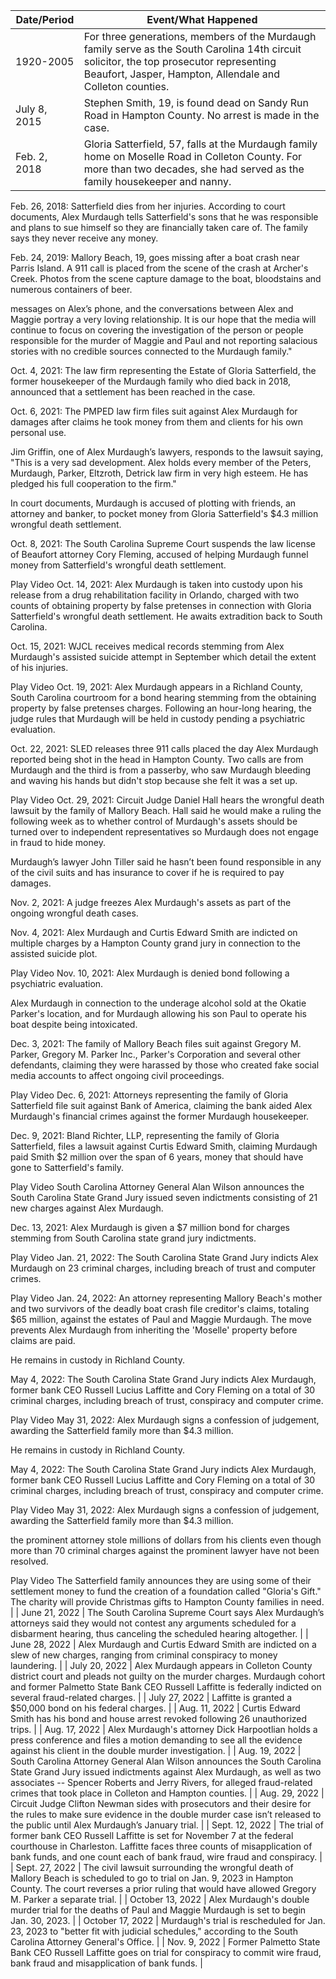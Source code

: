 | Date/Period | Event/What Happened |
|---------------|--------------------------|
| 1920-2005 | For three generations, members of the Murdaugh family serve as the South Carolina 14th circuit solicitor, the top prosecutor representing Beaufort, Jasper, Hampton, Allendale and Colleton counties. |
| July 8, 2015 | Stephen Smith, 19, is found dead on Sandy Run Road in Hampton County. No arrest is made in the case. |
| Feb. 2, 2018 | Gloria Satterfield, 57, falls at the Murdaugh family home on Moselle Road in Colleton County. For more than two decades, she had served as the family housekeeper and nanny. |

Feb. 26, 2018: Satterfield dies from her injuries. According to court documents, Alex Murdaugh tells Satterfield's sons that he was responsible and plans to sue himself so they are financially taken care of. The family says they never receive any money.

Feb. 24, 2019: Mallory Beach, 19, goes missing after a boat crash near Parris Island. A 911 call is placed from the scene of the crash at Archer's Creek. Photos from the scene capture damage to the boat, bloodstains and numerous containers of beer.

messages on Alex’s phone, and the conversations between Alex and Maggie portray a very loving relationship. It is our hope that the media will continue to focus on covering the investigation of the person or people responsible for the murder of Maggie and Paul and not reporting salacious stories with no credible sources connected to the Murdaugh family."

Oct. 4, 2021: The law firm representing the Estate of Gloria Satterfield, the former housekeeper of the Murdaugh family who died back in 2018, announced that a settlement has been reached in the case.

Oct. 6, 2021: The PMPED law firm files suit against Alex Murdaugh for damages after claims he took money from them and clients for his own personal use.

Jim Griffin, one of Alex Murdaugh’s lawyers, responds to the lawsuit saying, "This is a very sad development. Alex holds every member of the Peters, Murdaugh, Parker, Eltzroth, Detrick law firm in very high esteem. He has pledged his full cooperation to the firm."

In court documents, Murdaugh is accused of plotting with friends, an attorney and banker, to pocket money from Gloria Satterfield's $4.3 million wrongful death settlement.

Oct. 8, 2021: The South Carolina Supreme Court suspends the law license of Beaufort attorney Cory Fleming, accused of helping Murdaugh funnel money from Satterfield's wrongful death settlement.

Play Video
Oct. 14, 2021: Alex Murdaugh is taken into custody upon his release from a drug rehabilitation facility in Orlando, charged with two counts of obtaining property by false pretenses in connection with Gloria Satterfield's wrongful death settlement. He awaits extradition back to South Carolina.

Oct. 15, 2021: WJCL receives medical records stemming from Alex Murdaugh's assisted suicide attempt in September which detail the extent of his injuries.

Play Video
Oct. 19, 2021: Alex Murdaugh appears in a Richland County, South Carolina courtroom for a bond hearing stemming from the obtaining property by false pretenses charges. Following an hour-long hearing, the judge rules that Murdaugh will be held in custody pending a psychiatric evaluation.

Oct. 22, 2021: SLED releases three 911 calls placed the day Alex Murdaugh reported being shot in the head in Hampton County. Two calls are from Murdaugh and the third is from a passerby, who saw Murdaugh bleeding and waving his hands but didn't stop because she felt it was a set up.

Play Video
Oct. 29, 2021: Circuit Judge Daniel Hall hears the wrongful death lawsuit by the family of Mallory Beach. Hall said he would make a ruling the following week as to whether control of Murdaugh's assets should be turned over to independent representatives so Murdaugh does not engage in fraud to hide money.

Murdaugh’s lawyer John Tiller said he hasn’t been found responsible in any of the civil suits and has insurance to cover if he is required to pay damages.

Nov. 2, 2021: A judge freezes Alex Murdaugh's assets as part of the ongoing wrongful death cases.

Nov. 4, 2021: Alex Murdaugh and Curtis Edward Smith are indicted on multiple charges by a Hampton County grand jury in connection to the assisted suicide plot.

Play Video
Nov. 10, 2021: Alex Murdaugh is denied bond following a psychiatric evaluation.

Alex Murdaugh in connection to the underage alcohol sold at the Okatie Parker's location, and for Murdaugh allowing his son Paul to operate his boat despite being intoxicated.

Dec. 3, 2021: The family of Mallory Beach files suit against Gregory M. Parker, Gregory M. Parker Inc., Parker's Corporation and several other defendants, claiming they were harassed by those who created fake social media accounts to affect ongoing civil proceedings.

Play Video
Dec. 6, 2021: Attorneys representing the family of Gloria Satterfield file suit against Bank of America, claiming the bank aided Alex Murdaugh's financial crimes against the former Murdaugh housekeeper.

Dec. 9, 2021: Bland Richter, LLP, representing the family of Gloria Satterfield, files a lawsuit against Curtis Edward Smith, claiming Murdaugh paid Smith $2 million over the span of 6 years, money that should have gone to Satterfield's family.

Play Video
South Carolina Attorney General Alan Wilson announces the South Carolina State Grand Jury issued seven indictments consisting of 21 new charges against Alex Murdaugh.

Dec. 13, 2021: Alex Murdaugh is given a $7 million bond for charges stemming from South Carolina state grand jury indictments.

Play Video
Jan. 21, 2022: The South Carolina State Grand Jury indicts Alex Murdaugh on 23 criminal charges, including breach of trust and computer crimes.

Play Video
Jan. 24, 2022: An attorney representing Mallory Beach's mother and two survivors of the deadly boat crash file creditor's claims, totaling $65 million, against the estates of Paul and Maggie Murdaugh. The move prevents Alex Murdaugh from inheriting the 'Moselle' property before claims are paid.


He remains in custody in Richland County.

May 4, 2022: The South Carolina State Grand Jury indicts Alex Murdaugh, former bank CEO Russell Lucius Laffitte and Cory Fleming on a total of 30 criminal charges, including breach of trust, conspiracy and computer crime.

Play Video
May 31, 2022: Alex Murdaugh signs a confession of judgement, awarding the Satterfield family more than $4.3 million.

He remains in custody in Richland County.

May 4, 2022: The South Carolina State Grand Jury indicts Alex Murdaugh, former bank CEO Russell Lucius Laffitte and Cory Fleming on a total of 30 criminal charges, including breach of trust, conspiracy and computer crime.

Play Video
May 31, 2022: Alex Murdaugh signs a confession of judgement, awarding the Satterfield family more than $4.3 million.

the prominent attorney stole millions of dollars from his clients even though more than 70 criminal charges against the prominent lawyer have not been resolved.

Play Video
The Satterfield family announces they are using some of their settlement money to fund the creation of a foundation called "Gloria's Gift." The charity will provide Christmas gifts to Hampton County families in need. |
| June 21, 2022 | The South Carolina Supreme Court says Alex Murdaugh’s attorneys said they would not contest any arguments scheduled for a disbarment hearing, thus canceling the scheduled hearing altogether. |
| June 28, 2022 | Alex Murdaugh and Curtis Edward Smith are indicted on a slew of new charges, ranging from criminal conspiracy to money laundering. |
| July 20, 2022 | Alex Murdaugh appears in Colleton County district court and pleads not guilty on the murder charges.
Murdaugh cohort and former Palmetto State Bank CEO Russell Laffitte is federally indicted on several fraud-related charges. |
| July 27, 2022 | Laffitte is granted a $50,000 bond on his federal charges. |
| Aug. 11, 2022 | Curtis Edward Smith has his bond and house arrest revoked following 26 unauthorized trips. |
| Aug. 17, 2022 | Alex Murdaugh's attorney Dick Harpootlian holds a press conference and files a motion demanding to see all the evidence against his client in the double murder investigation. |
| Aug. 19, 2022 | South Carolina Attorney General Alan Wilson announces the South Carolina State Grand Jury issued indictments against Alex Murdaugh, as well as two associates -- Spencer Roberts and Jerry Rivers, for alleged fraud-related crimes that took place in Colleton and Hampton counties. |
| Aug. 29, 2022 | Circuit Judge Clifton Newman sides with prosecutors and their desire for the rules to make sure evidence in the double murder case isn’t released to the public until Alex Murdaugh’s January trial. |
| Sept. 12, 2022 | The trial of former bank CEO Russell Laffitte is set for November 7 at the federal courthouse in Charleston. Laffitte faces three counts of misapplication of bank funds, and one count each of bank fraud, wire fraud and conspiracy. |
| Sept. 27, 2022 | The civil lawsuit surrounding the wrongful death of Mallory Beach is scheduled to go to trial on Jan. 9, 2023 in Hampton County. The court reverses a prior ruling that would have allowed Gregory M. Parker a separate trial. |
| October 13, 2022 | Alex Murdaugh's double murder trial for the deaths of Paul and Maggie Murdaugh is set to begin Jan. 30, 2023. |
| October 17, 2022 | Murdaugh's trial is rescheduled for Jan. 23, 2023 to "better fit with judicial schedules," according to the South Carolina Attorney General's Office. |
| Nov. 9, 2022 | Former Palmetto State Bank CEO Russell Laffitte goes on trial for conspiracy to commit wire fraud, bank fraud and misapplication of bank funds. |